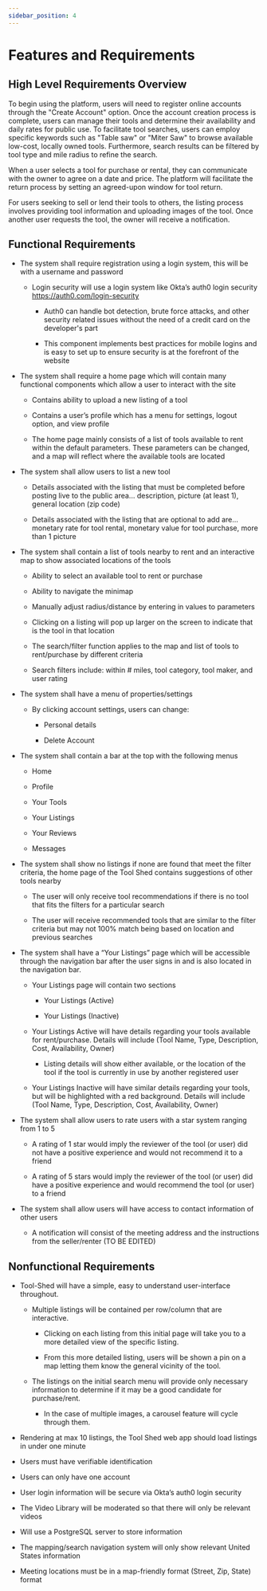 ```yaml
---
sidebar_position: 4
---
```


# Features and Requirements

## High Level Requirements Overview

To begin using the platform, users will need to register online accounts through the "Create Account" option. Once the account creation process is complete, users can manage their tools and determine their availability and daily rates for public use. To facilitate tool searches, users can employ specific keywords such as "Table saw" or "Miter Saw" to browse available low-cost, locally owned tools. Furthermore, search results can be filtered by tool type and mile radius to refine the search. 

When a user selects a tool for purchase or rental, they can communicate with the owner to agree on a date and price. The platform will facilitate the return process by setting an agreed-upon window for tool return.

For users seeking to sell or lend their tools to others, the listing process involves providing tool information and uploading images of the tool. Once another user requests the tool, the owner will receive a notification.

## Functional Requirements 

- The system shall require registration using a login system, this will be with a username and password

    - Login security will use a login system like Okta’s auth0 login security https://auth0.com/login-security 

      - Auth0 can handle bot detection, brute force attacks, and other security related issues without the need of a credit card on the developer's part 

      - This component implements best practices for mobile logins and is easy to set up to ensure security is at the forefront of the website 

- The system shall require a home page which will contain many functional components which allow a user to interact with the site

    - Contains ability to upload a new listing of a tool 

    - Contains a user’s profile which has a menu for settings, logout option, and view profile 

    - The home page mainly consists of a list of tools available to rent within the default parameters. These parameters can be changed, and a map will reflect where the available tools are located 

- The system shall allow users to list a new tool  

    - Details associated with the listing that must be completed before posting live to the public area... description, picture (at least 1), general location (zip code) 

    - Details associated with the listing that are optional to add are... monetary rate for tool rental, monetary value for tool purchase, more than 1 picture 

- The system shall contain a list of tools nearby to rent and an interactive map to show associated locations of the tools 

    - Ability to select an available tool to rent or purchase 

    - Ability to navigate the minimap 

    - Manually adjust radius/distance by entering in values to parameters 

    - Clicking on a listing will pop up larger on the screen to indicate that is the tool in that location 

    - The search/filter function applies to the map and list of tools to rent/purchase by different criteria 

    - Search filters include: within # miles, tool category, tool maker, and user rating

- The system shall have a menu of properties/settings

    - By clicking account settings, users can change: 

      - Personal details 

      - Delete Account 

- The system shall contain a bar at the top with the following menus 

    - Home 

    - Profile

    - Your Tools

    - Your Listings 

    - Your Reviews

    - Messages

 

- The system shall show no listings if none are found that meet the filter criteria, the home page of the Tool Shed contains suggestions of other tools nearby 

    - The user will only receive tool recommendations if there is no tool that fits the filters for a particular search 

    - The user will receive recommended tools that are similar to the filter criteria but may not 100% match being based on location and previous searches



- The system shall have a “Your Listings” page which will be accessible through the navigation bar after the user signs in and is also located in the navigation bar. 

    - Your Listings page will contain two sections 

      - Your Listings (Active) 

      - Your Listings (Inactive) 

    - Your Listings Active will have details regarding your tools available for rent/purchase. Details will include (Tool Name, Type, Description, Cost, Availability, Owner) 

      - Listing details will show either available, or the location of the tool if the tool is currently in use by another registered user 

    - Your Listings Inactive will have similar details regarding your tools, but will be highlighted with a red background. Details will include (Tool Name, Type, Description, Cost, Availability, Owner) 

 

- The system shall allow users to rate users with a star system ranging from 1 to 5 

    - A rating of 1 star would imply the reviewer of the tool (or user) did not have a positive experience and would not recommend it to a friend 

    - A rating of 5 stars would imply the reviewer of the tool (or user) did have a positive experience and would recommend the tool (or user) to a friend 

 - The system shall allow users will have access to contact information of other users

    - A notification will consist of the meeting address and the instructions from the seller/renter (TO BE EDITED)
 

 

## Nonfunctional Requirements 

- Tool-Shed will have a simple, easy to understand user-interface throughout. 

    - Multiple listings will be contained per row/column that are interactive. 

      - Clicking on each listing from this initial page will take you to a more detailed view of the specific listing. 

      - From this more detailed listing, users will be shown a pin on a map letting them know the general vicinity of the tool.  

    - The listings on the initial search menu will provide only necessary information to determine if it may be a good candidate for purchase/rent. 

      - In the case of multiple images, a carousel feature will cycle through them. 

- Rendering at max 10 listings, the Tool Shed web app should load listings in under one minute

- Users must have verifiable identification

- Users can only have one account

- User login information will be secure via Okta’s auth0 login security

- The Video Library will be moderated so that there will only be relevant videos

- Will use a PostgreSQL server to store information

- The mapping/search navigation system will only show relevant United States information

- Meeting locations must be in a map-friendly format (Street, Zip, State) format